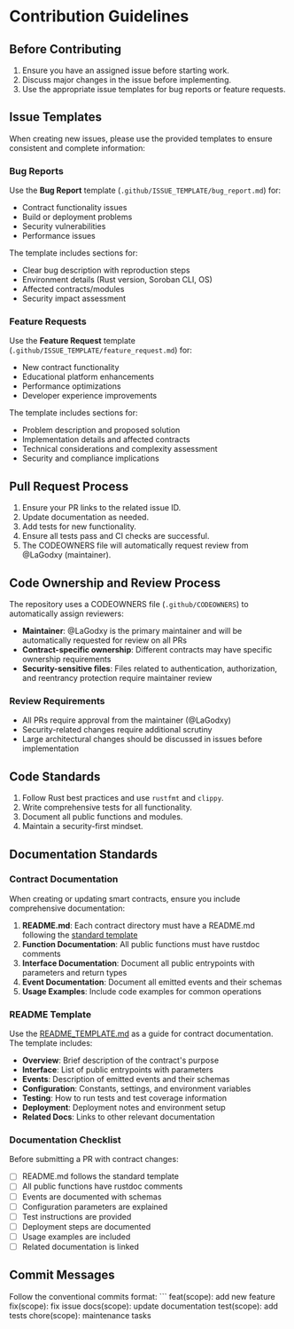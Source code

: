 # Contribution Guidelines

## Before Contributing

1. Ensure you have an assigned issue before starting work.
2. Discuss major changes in the issue before implementing.
3. Use the appropriate issue templates for bug reports or feature requests.

## Issue Templates

When creating new issues, please use the provided templates to ensure consistent and complete information:

### Bug Reports
Use the **Bug Report** template (`.github/ISSUE_TEMPLATE/bug_report.md`) for:
- Contract functionality issues
- Build or deployment problems
- Security vulnerabilities
- Performance issues

The template includes sections for:
- Clear bug description with reproduction steps
- Environment details (Rust version, Soroban CLI, OS)
- Affected contracts/modules
- Security impact assessment

### Feature Requests
Use the **Feature Request** template (`.github/ISSUE_TEMPLATE/feature_request.md`) for:
- New contract functionality
- Educational platform enhancements
- Performance optimizations
- Developer experience improvements

The template includes sections for:
- Problem description and proposed solution
- Implementation details and affected contracts
- Technical considerations and complexity assessment
- Security and compliance implications

## Pull Request Process

1. Ensure your PR links to the related issue ID.
2. Update documentation as needed.
3. Add tests for new functionality.
4. Ensure all tests pass and CI checks are successful.
5. The CODEOWNERS file will automatically request review from @LaGodxy (maintainer).

## Code Ownership and Review Process

The repository uses a CODEOWNERS file (`.github/CODEOWNERS`) to automatically assign reviewers:

- **Maintainer**: @LaGodxy is the primary maintainer and will be automatically requested for review on all PRs
- **Contract-specific ownership**: Different contracts may have specific ownership requirements
- **Security-sensitive files**: Files related to authentication, authorization, and reentrancy protection require maintainer review

### Review Requirements

- All PRs require approval from the maintainer (@LaGodxy)
- Security-related changes require additional scrutiny
- Large architectural changes should be discussed in issues before implementation

## Code Standards

1. Follow Rust best practices and use `rustfmt` and `clippy`.
2. Write comprehensive tests for all functionality.
3. Document all public functions and modules.
4. Maintain a security-first mindset.

## Documentation Standards

### Contract Documentation

When creating or updating smart contracts, ensure you include comprehensive documentation:

1. **README.md**: Each contract directory must have a README.md following the [standard template](README_TEMPLATE.md)
2. **Function Documentation**: All public functions must have rustdoc comments
3. **Interface Documentation**: Document all public entrypoints with parameters and return types
4. **Event Documentation**: Document all emitted events and their schemas
5. **Usage Examples**: Include code examples for common operations

### README Template

Use the [README_TEMPLATE.md](README_TEMPLATE.md) as a guide for contract documentation. The template includes:

- **Overview**: Brief description of the contract's purpose
- **Interface**: List of public entrypoints with parameters
- **Events**: Description of emitted events and their schemas
- **Configuration**: Constants, settings, and environment variables
- **Testing**: How to run tests and test coverage information
- **Deployment**: Deployment notes and environment setup
- **Related Docs**: Links to other relevant documentation

### Documentation Checklist

Before submitting a PR with contract changes:

- [ ] README.md follows the standard template
- [ ] All public functions have rustdoc comments
- [ ] Events are documented with schemas
- [ ] Configuration parameters are explained
- [ ] Test instructions are provided
- [ ] Deployment steps are documented
- [ ] Usage examples are included
- [ ] Related documentation is linked

## Commit Messages

Follow the conventional commits format:
\`\`\`
feat(scope): add new feature
fix(scope): fix issue
docs(scope): update documentation
test(scope): add tests
chore(scope): maintenance tasks
